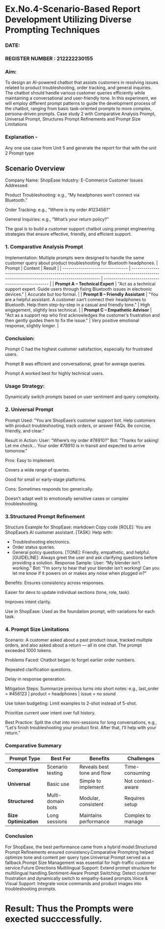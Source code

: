 # Ex.No.4-Scenario-Based Report Development Utilizing Diverse Prompting Techniques
### DATE:                                                                            
### REGISTER NUMBER : 212222230155
### Aim: 
To design an AI-powered chatbot that assists customers in resolving issues related to product troubleshooting, order tracking, and general inquiries. The chatbot should handle various customer queries efficiently while maintaining a conversational and user-friendly tone. In this experiment, we will employ different prompt patterns to guide the development process of the chatbot, ranging from basic task-oriented prompts to more complex, persona-driven prompts. Case study 2 with Comparative Analysis Prompt, Universal Prompt, Structures Prompt Refinements and Prompt Size Limitations

### Explanation -
Any one use case from Unit 5 and generate the report for that with the unit 2 Prompt type


## Scenario Overview
Company Name: ShopEase
Industry: E-Commerce
Customer Issues Addressed:

Product Troubleshooting: e.g., “My headphones won’t connect via Bluetooth.”

Order Tracking: e.g., “Where is my order #123456?”

General Inquiries: e.g., “What’s your return policy?”

The goal is to build a customer support chatbot using prompt engineering strategies that ensure effective, friendly, and efficient support.


### 1. Comparative Analysis Prompt
Implementation:
Multiple prompts were designed to handle the same customer query about product troubleshooting for Bluetooth headphones.
| Prompt                            | Content                                                                                                                                      | Result                                             |
| --------------------------------- | -------------------------------------------------------------------------------------------------------------------------------------------- | -------------------------------------------------- |
| **Prompt A – Technical Expert**   | "Act as a technical support expert. Guide users through fixing Bluetooth issues in electronic devices."                                      | Accurate but too formal.                           |
| **Prompt B – Friendly Assistant** | "You are a helpful assistant. A customer can’t connect their headphones to Bluetooth. Help them step-by-step in a casual and friendly tone." | High engagement, slightly less technical.          |
| **Prompt C – Empathetic Advisor** | "Act as a support rep who first acknowledges the customer’s frustration and then gently guides them to fix the issue."                       | Very positive emotional response, slightly longer. |

### Conclusion:
Prompt C had the highest customer satisfaction, especially for frustrated users.

Prompt B was efficient and conversational, great for average queries.

Prompt A worked best for highly technical users.

### Usage Strategy:
Dynamically switch prompts based on user sentiment and query complexity.

### 2. Universal Prompt
Prompt Used:
"You are ShopEase’s customer support bot. Help customers with product troubleshooting, track orders, or answer FAQs. Be concise, friendly, and clear."

Result in Action:
User: “Where’s my order #78910?”
Bot: “Thanks for asking! Let me check... Your order #78910 is in transit and expected to arrive tomorrow.”

Pros:
Easy to implement.

Covers a wide range of queries.

Good for small or early-stage platforms.

Cons:
Sometimes responds too generically.

Doesn’t adapt well to emotionally sensitive cases or complex troubleshooting.

### 3.Structured Prompt Refinement
Structure Example for ShopEase:
markdown
Copy code
[ROLE]: You are ShopEase’s AI customer assistant.
[TASK]: Help with:
 - Troubleshooting electronics.
 - Order status queries.
 - General policy questions.
[TONE]: Friendly, empathetic, and helpful.
[GUIDELINE]: Always greet the user and ask clarifying questions before providing a solution.
Response Sample:
User: “My blender isn’t working.”
Bot: “I’m sorry to hear that your blender isn’t working! Can you let me know if it powers on or makes any noise when plugged in?”

Benefits:
Ensures consistency across responses.

Easier for devs to update individual sections (tone, role, task).

Improves intent clarity.

Use in ShopEase:
Used as the foundation prompt, with variations for each task.

### 4. Prompt Size Limitations
Scenario:
A customer asked about a past product issue, tracked multiple orders, and also asked about a return — all in one chat. The prompt exceeded 1000 tokens.

Problems Faced:
Chatbot began to forget earlier order numbers.

Repeated clarification questions.

Delay in response generation.

Mitigation Steps:
Summarize previous turns into short notes: e.g., last_order = #456123 | product = headphones | issue = no sound

Use token budgeting: Limit examples to 2-shot instead of 5-shot.

Prioritize current user intent over full history.

Best Practice:
Split the chat into mini-sessions for long conversations, e.g.,
“Let’s finish troubleshooting your product first. After that, I’ll help with your return.”

### Comparative Summary
| Prompt Type           | Best For          | Benefits                   | Challenges        |
| --------------------- | ----------------- | -------------------------- | ----------------- |
| **Comparative**       | Scenario testing  | Reveals best tone and flow | Time-consuming    |
| **Universal**         | Basic use         | Simple to implement        | Not context-aware |
| **Structured**        | Multi-domain bots | Modular, consistent        | Requires setup    |
| **Size Optimization** | Long sessions     | Maintains performance      | Complex to manage |



### Conclusion
For ShopEase, the best performance came from a hybrid model:Structured Prompt Refinements ensured consistency.Comparative Prompting helped optimize tone and content per query type.Universal Prompt served as a fallback.Prompt Size Management was essential for high-traffic customer service.Future Directions Multilingual Support: Extend prompt structure for multilingual handling.Sentiment-Aware Prompt Switching: Detect customer frustration and dynamically switch to empathy-based prompts.Voice & Visual Support: Integrate voice commands and product images into troubleshooting prompts.







# Result: Thus the Prompts were exected succcessfully.

